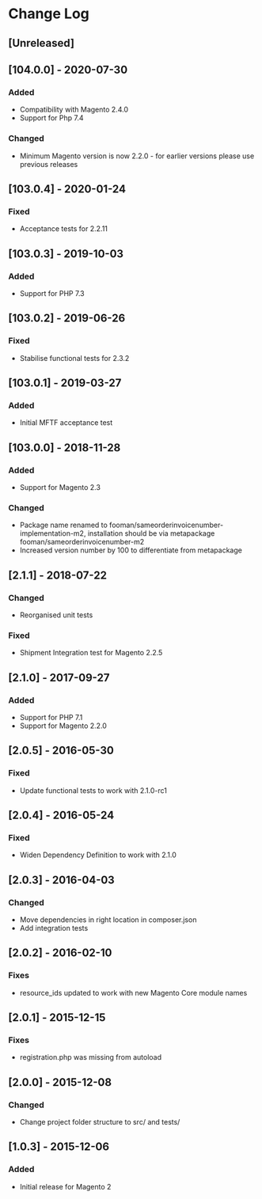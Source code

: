# Change Log

## [Unreleased]

## [104.0.0] - 2020-07-30
### Added
- Compatibility with Magento 2.4.0
- Support for Php 7.4
### Changed
- Minimum Magento version is now 2.2.0 - for earlier versions please use previous releases

## [103.0.4] - 2020-01-24
### Fixed
- Acceptance tests for 2.2.11

## [103.0.3] - 2019-10-03
### Added
- Support for PHP 7.3

## [103.0.2] - 2019-06-26
### Fixed
- Stabilise functional tests for 2.3.2

## [103.0.1] - 2019-03-27
### Added
- Initial MFTF acceptance test

## [103.0.0] - 2018-11-28
### Added
- Support for Magento 2.3
### Changed
- Package name renamed to fooman/sameorderinvoicenumber-implementation-m2, installation should be via metapackage fooman/sameorderinvoicenumber-m2
- Increased version number by 100 to differentiate from metapackage

## [2.1.1] - 2018-07-22
### Changed
- Reorganised unit tests
### Fixed
- Shipment Integration test for Magento 2.2.5

## [2.1.0] - 2017-09-27
### Added
- Support for PHP 7.1
- Support for Magento 2.2.0

## [2.0.5] - 2016-05-30
### Fixed
- Update functional tests to work with 2.1.0-rc1

## [2.0.4] - 2016-05-24
### Fixed
- Widen Dependency Definition to work with 2.1.0

## [2.0.3] - 2016-04-03
### Changed
- Move dependencies in right location in composer.json
- Add integration tests

## [2.0.2] - 2016-02-10
### Fixes
- resource_ids updated to work with new Magento Core module names

## [2.0.1] - 2015-12-15
### Fixes
- registration.php was missing from autoload

## [2.0.0] - 2015-12-08
### Changed
- Change project folder structure to src/ and tests/

## [1.0.3] - 2015-12-06
### Added
- Initial release for Magento 2
